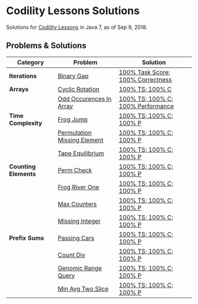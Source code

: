 # Codility Lessons Solutions
Solutions for [Codility Lessons](https://app.codility.com/programmers/lessons/) in Java 7, as of Sep 9, 2018.


## Problems & Solutions
Category | Problem | Solution
-------- | ------- | --------
**Iterations** | [Binary Gap][01-01] | [100% Task Score; 100% Correctness][01-01-solution]
**Arrays** | [Cyclic Rotation][02-01] | [100% TS; 100% C][02-01-solution]
|| [Odd Occurences In Array][02-02] | [100% TS; 100% C; 100% Performance][02-02-solution]
**Time Complexity** | [Frog Jump][03-01] | [100% TS; 100% C; 100% P][03-01-solution]
|| [Permutation Missing Element][03-02] | [100% TS; 100% C; 100% P][03-02-solution]
|| [Tape Equilibrium][03-03] | [100% TS; 100% C; 100% P][03-03-solution]
**Counting Elements** | [Perm Check][04-01] | [100% TS; 100% C; 100% P][04-01-solution]
|| [Frog River One][04-02] | [100% TS; 100% C; 100% P][04-02-solution]
|| [Max Counters][04-03] | [100% TS; 100% C; 100% P][04-03-solution]
|| [Missing Integer][04-04] | [100% TS; 100% C; 100% P][04-04-solution]
**Prefix Sums** | [Passing Cars][05-01] | [100% TS; 100% C; 100% P][05-01-solution]
|| [Count Div][05-02] | [100% TS; 100% C; 100% P][05-02-solution]
|| [Genomic Range Query][05-03] | [100% TS; 100% C; 100% P][05-03-solution]
|| [Min Avg Two Slice][05-04] | [100% TS; 100% C; 100% P][05-04-solution]


[01-01]:https://app.codility.com/programmers/lessons/1-iterations/binary_gap/
[01-01-solution]:01-Iterations/BinaryGap.java

[02-01]:https://app.codility.com/programmers/lessons/2-arrays/cyclic_rotation/
[02-01-solution]:02-Arrays/CyclicRotation.java
[02-02]:https://app.codility.com/programmers/lessons/2-arrays/odd_occurrences_in_array/
[02-02-solution]:02-Arrays/OddOccurencesInArray.java

[03-01]:https://app.codility.com/programmers/lessons/3-time_complexity/frog_jmp/
[03-01-solution]:03-Time-Complexity/FrogJmp.java
[03-02]:https://app.codility.com/programmers/lessons/3-time_complexity/perm_missing_elem/
[03-02-solution]:03-Time-Complexity/PermMissingElem.java
[03-03]:https://app.codility.com/programmers/lessons/3-time_complexity/tape_equilibrium/
[03-03-solution]:03-Time-Complexity/TapeEquilibrium.java

[04-01]:https://app.codility.com/programmers/lessons/4-counting_elements/perm_check/
[04-01-solution]:04-Counting-Elements/PermCheck.java
[04-02]:https://app.codility.com/programmers/lessons/4-counting_elements/frog_river_one/
[04-02-solution]:04-Counting-Elements/FrogRiverOne.java
[04-03]:https://app.codility.com/programmers/lessons/4-counting_elements/max_counters/
[04-03-solution]:04-Counting-Elements/MaxCounters.java
[04-04]:https://app.codility.com/programmers/lessons/4-counting_elements/missing_integer/
[04-04-solution]:04-Counting-Elements/MissingInteger.java

[05-01]:https://app.codility.com/programmers/lessons/5-prefix_sums/passing_cars/
[05-01-solution]:05-Prefix-Sums/PassingCars.java
[05-02]:https://app.codility.com/programmers/lessons/5-prefix_sums/count_div/
[05-02-solution]:05-Prefix-Sums/CountDiv.java
[05-03]:https://app.codility.com/programmers/lessons/5-prefix_sums/genomic_range_query/
[05-03-solution]:05-Prefix-Sums/GenomicRangeQuery.java
[05-04]:https://app.codility.com/programmers/lessons/5-prefix_sums/min_avg_two_slice/
[05-04-solution]:05-Prefix-Sums/MinAvgTwoSlice.java

